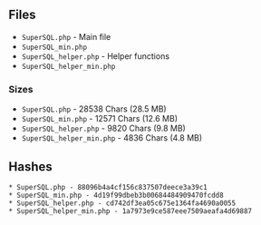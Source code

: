 ## Files

* `SuperSQL.php` - Main file
* `SuperSQL_min.php`
* `SuperSQL_helper.php` - Helper functions
* `SuperSQL_helper_min.php`

### Sizes

* `SuperSQL.php` - 28538 Chars (28.5 MB)
* `SuperSQL_min.php` - 12571 Chars (12.6 MB)
* `SuperSQL_helper.php` - 9820 Chars (9.8 MB)
* `SuperSQL_helper_min.php` - 4836 Chars (4.8 MB)

## Hashes

```
* SuperSQL.php - 88096b4a4cf156c837507deece3a39c1
* SuperSQL_min.php - 4d19f99dbeb3b00684484909470fcdd8
* SuperSQL_helper.php - cd742df3ea05c675e1364fa4690a0055
* SuperSQL_helper_min.php - 1a7973e9ce587eee7509aeafa4d69887
```
